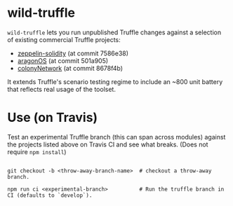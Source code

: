 # wild-truffle

`wild-truffle` lets you run unpublished Truffle changes against a selection of existing commercial Truffle projects:
+ [zeppelin-solidity](https://github.com/OpenZeppelin/zeppelin-solidity/tree/7586e383c2e9d62b2f1d414e850ab365afef6d89) (at commit 7586e38)
+ [aragonOS](https://github.com/aragon/aragonOS/tree/501a90515287a8bfe015f5416e5e6aa07ced0ec4) (at commit 501a905)
+ [colonyNetwork](https://github.com/JoinColony/colonyNetwork/tree/8678f4bd7e2e93260cc40e3bdc002d8e1e3008c5) (at commit 8678f4b)

It extends Truffle's scenario testing regime to include an ~800 unit battery that reflects real usage of the toolset. 

# Use (on Travis)

Test an experimental Truffle branch (this can span across modules) against the projects listed above on Travis CI and see what breaks. (Does not require `npm install`)

```shell

git checkout -b <throw-away-branch-name>  # checkout a throw-away branch.

npm run ci <experimental-branch>          # Run the truffle branch in CI (defaults to `develop`).
```






